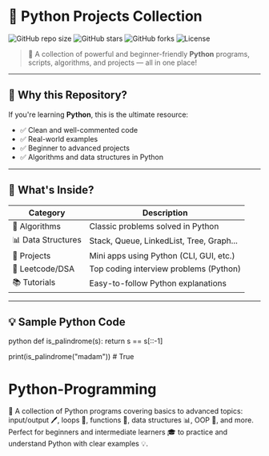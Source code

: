 # 🐍 Python Projects Collection

![GitHub repo size](https://img.shields.io/github/repo-size/your-username/your-repo-name)
![GitHub stars](https://img.shields.io/github/stars/your-username/your-repo-name?style=social)
![GitHub forks](https://img.shields.io/github/forks/your-username/your-repo-name?style=social)
![License](https://img.shields.io/github/license/your-username/your-repo-name)

> 🚀 A collection of powerful and beginner-friendly **Python** programs, scripts, algorithms, and projects — all in one place!

---

## 📌 Why this Repository?

If you're learning **Python**, this is the ultimate resource:
- ✅ Clean and well-commented code
- ✅ Real-world examples
- ✅ Beginner to advanced projects
- ✅ Algorithms and data structures in Python

---

## 🧠 What's Inside?

| Category            | Description                                |
|---------------------|--------------------------------------------|
| 🧮 Algorithms        | Classic problems solved in Python          |
| 📊 Data Structures   | Stack, Queue, LinkedList, Tree, Graph...   |
| 📁 Projects          | Mini apps using Python (CLI, GUI, etc.)    |
| 📌 Leetcode/DSA      | Top coding interview problems (Python)     |
| 📚 Tutorials         | Easy-to-follow Python explanations         |

---

## 💡 Sample Python Code

python
def is_palindrome(s):
    return s == s[::-1]

print(is_palindrome("madam"))  # True


# Python-Programming
🐍 A collection of Python programs covering basics to advanced topics: input/output 🖊️, loops 🔁, functions 🧩, data structures 📊, OOP 🧱, and more. Perfect for beginners and intermediate learners 🎓 to practice and understand Python with clear examples 💡.
